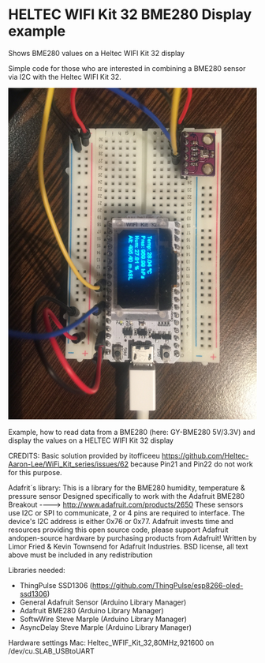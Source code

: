 # HELTEC WIFI Kit 32 BME280 Display example

Shows BME280 values on a Heltec WIFI Kit 32 display

Simple code for those who are interested in combining a BME280 sensor via I2C with the Heltec WIFI Kit 32. 


[![BME280](https://github.com/3KUdelta/heltec_wifi_kit_32_bme280/blob/master/IMG_2923%202.JPG)](https://github.com/3KUdelta/heltec_wifi_kit_32_bme280/)

Example, how to read data from a BME280 (here: GY-BME280 5V/3.3V) and display the values on a HELTEC WIFI Kit 32 display

CREDITS:
Basic solution provided by itofficeeu https://github.com/Heltec-Aaron-Lee/WiFi_Kit_series/issues/62 because Pin21 and Pin22
do not work for this purpose.

Adafrit´s library: 
  This is a library for the BME280 humidity, temperature & pressure sensor
  Designed specifically to work with the Adafruit BME280 Breakout
  ----> http://www.adafruit.com/products/2650
  These sensors use I2C or SPI to communicate, 2 or 4 pins are required
  to interface. The device's I2C address is either 0x76 or 0x77.
  Adafruit invests time and resources providing this open source code,
  please support Adafruit andopen-source hardware by purchasing products
  from Adafruit!
  Written by Limor Fried & Kevin Townsend for Adafruit Industries.
  BSD license, all text above must be included in any redistribution

Libraries needed:
- ThingPulse SSD1306 (https://github.com/ThingPulse/esp8266-oled-ssd1306)
- General Adafruit Sensor (Arduino Library Manager)
- Adafruit BME280 (Arduino Library Manager)
- SoftwWire Steve Marple (Arduino Library Manager)
- AsyncDelay Steve Marple (Arduino Library Manager)

Hardware settings Mac:
Heltec_WFIF_Kit_32,80MHz,921600 on /dev/cu.SLAB_USBtoUART
